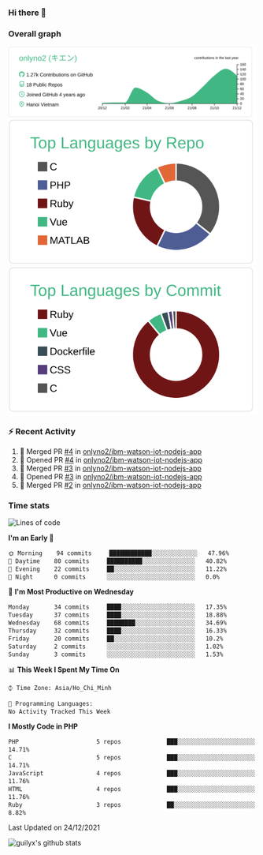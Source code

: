 ### Hi there 👋

### Overall graph
[![](https://raw.githubusercontent.com/onlyno2/onlyno2/master/profile-summary-card-output/vue/0-profile-details.svg)](https://github.com/vn7n24fzkq/github-profile-summary-cards)
[![](https://raw.githubusercontent.com/onlyno2/onlyno2/master/profile-summary-card-output/vue/1-repos-per-language.svg)](https://github.com/vn7n24fzkq/github-profile-summary-cards)
[![](https://raw.githubusercontent.com/onlyno2/onlyno2/master/profile-summary-card-output/vue/2-most-commit-language.svg)](https://github.com/vn7n24fzkq/github-profile-summary-cards)

### :zap: Recent Activity
<!--START_SECTION:activity-->
1. 🎉 Merged PR [#4](https://github.com/onlyno2/ibm-watson-iot-nodejs-app/pull/4) in [onlyno2/ibm-watson-iot-nodejs-app](https://github.com/onlyno2/ibm-watson-iot-nodejs-app)
2. 💪 Opened PR [#4](https://github.com/onlyno2/ibm-watson-iot-nodejs-app/pull/4) in [onlyno2/ibm-watson-iot-nodejs-app](https://github.com/onlyno2/ibm-watson-iot-nodejs-app)
3. 🎉 Merged PR [#3](https://github.com/onlyno2/ibm-watson-iot-nodejs-app/pull/3) in [onlyno2/ibm-watson-iot-nodejs-app](https://github.com/onlyno2/ibm-watson-iot-nodejs-app)
4. 💪 Opened PR [#3](https://github.com/onlyno2/ibm-watson-iot-nodejs-app/pull/3) in [onlyno2/ibm-watson-iot-nodejs-app](https://github.com/onlyno2/ibm-watson-iot-nodejs-app)
5. 🎉 Merged PR [#2](https://github.com/onlyno2/ibm-watson-iot-nodejs-app/pull/2) in [onlyno2/ibm-watson-iot-nodejs-app](https://github.com/onlyno2/ibm-watson-iot-nodejs-app)
<!--END_SECTION:activity-->

### Time stats
<!--START_SECTION:waka-->
![Lines of code](https://img.shields.io/badge/From%20Hello%20World%20I%27ve%20Written-589%20Thousand%20lines%20of%20code-blue)

**I'm an Early 🐤** 

```text
🌞 Morning    94 commits     ████████████░░░░░░░░░░░░░   47.96% 
🌆 Daytime    80 commits     ██████████░░░░░░░░░░░░░░░   40.82% 
🌃 Evening    22 commits     ██░░░░░░░░░░░░░░░░░░░░░░░   11.22% 
🌙 Night      0 commits      ░░░░░░░░░░░░░░░░░░░░░░░░░   0.0%

```
📅 **I'm Most Productive on Wednesday** 

```text
Monday       34 commits     ████░░░░░░░░░░░░░░░░░░░░░   17.35% 
Tuesday      37 commits     ████░░░░░░░░░░░░░░░░░░░░░   18.88% 
Wednesday    68 commits     ████████░░░░░░░░░░░░░░░░░   34.69% 
Thursday     32 commits     ████░░░░░░░░░░░░░░░░░░░░░   16.33% 
Friday       20 commits     ██░░░░░░░░░░░░░░░░░░░░░░░   10.2% 
Saturday     2 commits      ░░░░░░░░░░░░░░░░░░░░░░░░░   1.02% 
Sunday       3 commits      ░░░░░░░░░░░░░░░░░░░░░░░░░   1.53%

```


📊 **This Week I Spent My Time On** 

```text
⌚︎ Time Zone: Asia/Ho_Chi_Minh

💬 Programming Languages: 
No Activity Tracked This Week

```

**I Mostly Code in PHP** 

```text
PHP                      5 repos             ███░░░░░░░░░░░░░░░░░░░░░░   14.71% 
C                        5 repos             ███░░░░░░░░░░░░░░░░░░░░░░   14.71% 
JavaScript               4 repos             ███░░░░░░░░░░░░░░░░░░░░░░   11.76% 
HTML                     4 repos             ███░░░░░░░░░░░░░░░░░░░░░░   11.76% 
Ruby                     3 repos             ██░░░░░░░░░░░░░░░░░░░░░░░   8.82%

```



 Last Updated on 24/12/2021
<!--END_SECTION:waka-->
<!--
**onlyno2/onlyno2** is a ✨ _special_ ✨ repository because its `README.md` (this file) appears on your GitHub profile.

Here are some ideas to get you started:

- 🔭 I’m currently working on ...
- 🌱 I’m currently learning ...
- 👯 I’m looking to collaborate on ...
- 🤔 I’m looking for help with ...
- 💬 Ask me about ...
- 📫 How to reach me: ...
- 😄 Pronouns: ...
- ⚡ Fun fact: ...
-->

![guilyx's github stats](https://github-readme-stats.vercel.app/api?username=onlyno2&show_icons=true&hide_border=true)
